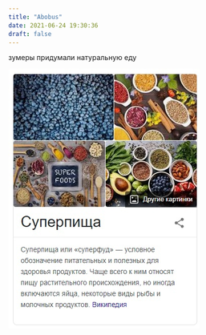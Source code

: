 ```yaml
---
title: "Abobus"
date: 2021-06-24 19:30:36
draft: false
---
```


зумеры придумали натуральную еду

![](/img/vk/WYfAiJrkVOE.jpg)
